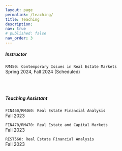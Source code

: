 ```yaml
---
layout: page
permalink: /teaching/
title: Teaching
description:
nav: true
# published: false
nav_order: 3
---
```


##### **Instructor**

`RM450: Contemporary Issues in Real Estate Markets`  
Spring 2024, Fall 2024 (Scheduled)

<!-- <table width="100%">
  <tr>
    <td>RM450: Contemporary Issues in Real Estate Markets</td>
    <td style="text-align: right;">Spring 2024, Fall 2024 (Scheduled)</td>
  </tr>
</table> -->

<br><br>

##### **Teaching Assistant**

`FIN460/RM460: Real Estate Financial Analysis`  
Fall 2023

`FIN470/RM470: Real Estate and Capital Markets`  
Fall 2023

`REST560: Real Estate Financial Analysis`  
Fall 2023

<!-- <table width="100%">
  <tr>
    <td>FIN460/RM460: Real Estate Financial Analysis</td>
    <td style="text-align: right;">Fall 2023</td>
  </tr>
  <tr>
    <td>FIN470/RM470: Real Estate and Capital Markets</td>
    <td style="text-align: right;">Fall 2023</td>
  </tr>
  <tr>
    <td>REST560: Real Estate Financial Analysis</td>
    <td style="text-align: right;">Fall 2023</td>
  </tr>
</table> -->
